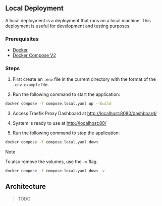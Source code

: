 ## Local Deployment
A local deployment is a deployment that runs on a local machine. This deployment is useful for development and testing purposes.

### Prerequisites
- [Docker](https://www.docker.com/)
- [Docker Compose V2](https://docs.docker.com/compose/)

### Steps

1. First create an `.env` file in the current directory with the format of the `.env.example` file.

2. Run the following command to start the application:
```bash
docker compose -f compose.local.yaml up --build
```
3. Access Traefik Proxy Dashboard at [http://localhost:8080/dashboard/](http://localhost:8080/dashboard/)

4. System is ready to use at [http://localhost:80/](http://localhost:80/)

5. Run the following command to stop the application:
```bash
docker compose -f compose.local.yaml down
```
> [!NOTE]
> To also remove the volumes, use the `-v` flag.
> ```bash
> docker compose -f compose.local.yaml down -v
> ```

## Architecture
>TODO